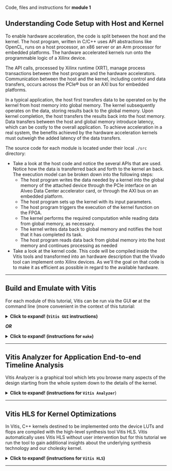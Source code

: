 Code, files and instructions for **module 1**

## Understanding Code Setup with Host and Kernel
To enable hardware acceleration, the code is split between the host and the kernel.  The host program, written in C/C++ uses API abstractions like OpenCL, runs on a host processor, an x86 server or an Arm processor for embedded platforms.  The hardware accelerated kernels run onto the programmable logic of a Xilinx device.

The API calls, processed by Xilinx runtime (XRT), manage process transactions between the host program and the hardware accelerators. Communication between the host and the kernel, including control and data transfers, occurs across the PCIe® bus or an AXI bus for embedded platforms.

In a typical application, the host first transfers data to be operated on by the kernel from host memory into global memory. The kernel subsequently operates on the data, storing results back to the global memory. Upon kernel completion, the host transfers the results back into the host memory. Data transfers between the host and global memory introduce latency, which can be costly to the overall application. To achieve acceleration in a real system, the benefits achieved by the hardware acceleration kernels must outweigh the added latency of the data transfers.

The source code for each module is located under their local <code>./src</code> directory:
  + Take a look at the host code and notice the several APIs that are used. Notice how the data is transferred back and forth to the kernel an back. The execution model can be broken down into the following steps:
     + The host program writes the data needed by a kernel into the global memory of the attached device through the PCIe interface on an Alveo Data Center accelerator card, or through the AXI bus on an embedded platform.
     + The host program sets up the kernel with its input parameters.
     + The host program triggers the execution of the kernel function on the FPGA.
     + The kernel performs the required computation while reading data from global memory, as necessary.
     + The kernel writes data back to global memory and notifies the host that it has completed its task.
     + The host program reads data back from global memory into the host memory and continues processing as needed
  + Take a look at the kernel code.  This code will be compiled inside the Vitis tools and transformed into an hardware description that the Vivado tool can implement onto Xilinx devices. As we'll the goal on that code is to make it as efficient as possible in regard to the available hardware.
***
## Build and Emulate with Vitis
For each module of this tutorial, Vitis can be run via the GUI **or** at the command line (more convenient in the context of this tutorial:
<details>
  <summary><b>Click to expand! (<code>Vitis GUI</code> instructions)</b></summary>
  
   ### Using Vitis via the GUI
   1. Open a terminal
   2. Setup and launch Vitis  
   3. "File" menu -> "Import..." <a href="../images/gui1_import.png">(image)</a>
   4. Accept the default of the Vitis project exported zip file and click "Next" <a href="../images/gui2_next.png">(image)</a>
   5. Click "Browse" on the next window and navigate to the ./docs/module1_baseline/project directory <a href="../images/gui3_browse.png">(image)</a>
   6. Select the vitis_export_archive.ide.zip and click "Okay" <a href="../images/gui4_zip.png">(image)</a>
   7. Next window click "Finish" <a href="../images/gui5_finish.png">(image)</a>
    
   ### Setting up the Platform
   1. On the center window pane, click on the triple dot icon <code>[...]</code> right after the platform link <a href="../images/gui6_platform.png">(image)</a>
   2. Navigate to specify the platform accessible from your system
    
   ### Building and Emulating the Design
   Notice the "Assistant" window pane with its 3 main flow steps
   1. <code>Emulation-SW</code>: to validate the design at the functional level
   2. <code>Emulation-HW</code>: compile the kernel into a cycle accurate representation to better gauge metrics
   3. <code>Hardware</code>: to launch the full compilation and generate a bitstream
 
 Run the software emulation...
 
 Run the hardware emulation (takes over 10 minutes)
 
 After hardware emulation has completed, right click on the <code>Emulation_HW</code> and select "Run HLS" (this will spawn the Vitis HLS GUI)
 
 For instructions about Vitis HLS, please see below...
 
</details>

***OR***

<details>
  <summary><b>Click to expand! (instructions for <code>make</code>)</b></summary>
  
   ### Using **make**
   1. Open a terminal
   2. Setup Vitis
   3. Navigate to ./build
   4. Run: make run TARGET=sw_emu (for a functional emulation)
   5. Run: make run TARGET=hw_emu (for a more detailed emulation - takes 10 minutes or more)  
      * Avoid the "hw" which would take over an hour to run
   6. Navigate to ./build/cholesky_kernel_hw_emu/cholesky_kernel
      * There should be another <code>cholesky_kernel</code> directory at that level
   7. Run: vitis_hls -p cholesky_kernel (started the high-level synthesis GUI)
   8. Now that HLS is started, see instructions below for the rest...
      
</details>

***
## Vitis Analyzer for Application End-to-end Timeline Analysis

Vitis Analyzer is a graphical tool which lets you browse many aspects of the design starting from the whole system down to the details of the kernel.

<details>
  <summary><b>Click to expand! (instructions for <code>Vitis Analyzer</code></b>)</summary>
  
   1. Open a terminal and setup Vitis
   2. Run: <code>vitis_analyzer &</code>
   3. File menu -> Import Summary...
   4. Browse to <code>./build</code>
   5. Select cholesky_kernel_hw_emu_xclbin_<b>run</b>_summary (prefixed with the blue "play" pictogram)
   6. Navigate around by yourself
      Make sure to check:
      1. Profile summary
      2. Application timeline - has detailed time information for both host and kernel
      3. Guidance reports - indicates area of improvement
      
The application timeline has the following structure:

* *Host*

  * **OpenCL API Calls:**
    All OpenCL API calls are traced here. The activity time is measured from the host perspective.

   * **General:**
     All general OpenCL API calls such as clCreateProgramWithBinary, clCreateContext, and clCreateCommandQueue, are traced here.

   * **Queue:**
     OpenCL API calls that are associated with a specific command queue are traced here. This includes commands such as clEnqueueMigrateMemObjects, and clEnqueueNDRangeKernel. If the user application creates multiple command queues, then this section shows all the queues and activities.

   * **Data Transfer:**
     In this section the DMA transfers from the host to the device memory are traced. There are multiple DMA threads implemented in the OpenCL runtime and there is typically an equal number of DMA channels. The DMA transfer is initiated by the user application by calling OpenCL APIs such as clEnqueueMigrateMemObjects. These DMA requests are forwarded to the runtime which delegates to one of the threads. The data transfer from the host to the device appear under Write as they are written by the host, and the transfers from device to host appear under Read.
     
   *  **Kernel Enqueues:**
    The kernels enqueued by the host program are shown here. The kernels here should not be confused with the kernels/CUs on the device. Here kernel refers to the NDRangeKernels and tasks created by the OpenCL commands clEnqueueNDRangeKernels and clEnqueueTask. These are plotted against the time measured from the host's perspective. Multiple kernels can be scheduled to be executed at the same time, and they are traced from the point they are scheduled to run until the end of the kernel execution. This is the reason for multiple entries. The number of rows depend on the number of overlapping kernel executions.
    
* *Device "name"*

   Binary Container "name"
   Binary container name.

   * **Accelerator "name":**
       Name of the compute unit (a.k.a., Accelerator) on the FPGA.

   * **User Functions:**
       In the case of the Vivado HLS tool kernels, functions that are implemented as data flow processes are traced here. The trace for these functions show the number of active instances of these functions that are currently executing in parallel. These names are generated in hardware emulation when waveform is enabled.
            Note: Function level activity is only possible in hardware emulation.

       Function: "name a"
       Function: "name b"

   * **Read:**
       A CU reads from the DDR over AXI-MM ports. The trace of a data read by a CU is shown here. The activity is shown as transaction and the tool-tip for each transaction shows more details of the AXI transaction. These names are generated when --profile_kernel data is used where the format name is m_axi_<bundle name>(port).

   * **Write:**
       A CU writes to the DDR over AXI-MM ports. The trace of data written by a CU is shown here. The activity is shown as transactions and the tool-tip for each transaction shows more details of the AXI transaction. This is generated when --profile_kernel data is used where the format name is m_axi_<bundle name>(port).
      
</details>

***
## Vitis HLS for Kernel Optimizations

In Vitis, C++ kernels destined to be implemented onto the device LUTs and flops are compiled with the high-level synthesis tool Vitis HLS.  Vitis automatically uses Vitis HLS without user intervention but for this tutorial we run the tool to gain additional insights about the underlying synthesis technology and our cholesky kernel.

<details>
  <summary><b>Click to expand! (instructions for <code>Vitis HLS</code>)</b></summary>
  
   1. Open a terminal and setup Vitis
   2. Navigate to <code>./build/cholesky_kernel_hw_emu/cholesky_kernel</code>
      * There should be yet another cholesky_kernel directory at that level
   3. Run: <code>vitis_hls -p cholesky_kernel</code> (to start the Vitis high-level synthesis GUI)
   4. Vitis HLS now shows the high-level synthesis report
   5. Expand on the loop to check its metrics
      
</details>

***
